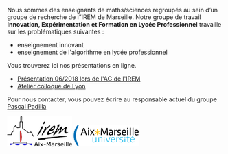 Nous sommes des enseignants de maths/sciences regroupés au sein
d’un groupe de recherche de l”IREM de Marseille.
Notre groupe de travail **Innovation, Expérimentation et Formation
en Lycée Professionnel** travaille sur les problématiques suivantes :

* enseignement innovant
* enseignement de l'algorithme en lycée professionnel

Vous trouverez ici nos présentations en ligne.

* [Présentation 06/2018 lors de l'AG de l'IREM](./2018_ag/)
* [Atelier colloque de Lyon](./2018_colloqueLyon/)

Pour nous contacter, vous pouvez écrire au responsable actuel du groupe
[Pascal Padilla](mailto://irem.p@dilla.fr?subject=ContactGithub)

<img src="./res/logo-irem.jpg" width="30%">

<img src="./res/amu.png" width="30%">
